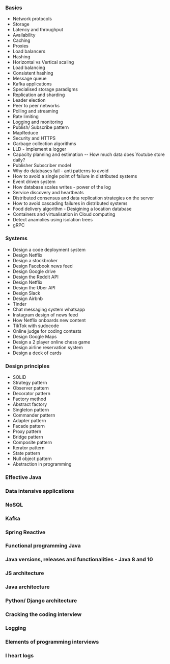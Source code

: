 ### Basics
- Network protocols
- Storage
- Latency and throughput
- Availability
- Caching
- Proxies
- Load balancers
- Hashing 
- Horizontal vs Vertical scaling
- Load balancing
- Consistent hashing
- Message queue
- Kafka applications
- Specialised storage paradigms
- Replication and sharding
- Leader election
- Peer to peer networks
- Polling and streaming
- Rate limiting
- Logging and monitoring
- Publish/ Subscribe pattern
- MapReduce
- Security and HTTPS
- Garbage collection algorithms
- LLD - implement a logger
- Capacity planning and estimation -- How much data does Youtube store daily?
- Publisher Subscriber model
- Why do databases fail - anti patterns to avoid
- How to avoid a single point of failure in distributed systems
- Event driven system
- How database scales writes - power of the log
- Service discovery and heartbeats
- Distributed consensus and data replication strategies on the server
- How to avoid cascading failures in distributed systems
- Food delivery algorithm - Desigining a location database
- Containers and virtualisation in Cloud computing
- Detect anamolies using isolation trees
- gRPC



### Systems
- Design a code deployment system
- Design Netflix
- Design a stockbroker
- Design Facebook news feed
- Design Google drive
- Design the Reddit API
- Design Netflix
- Design the Uber API
- Design Slack
- Design Airbnb
- Tinder
- Chat messaging system whatsapp
- Instagram design of news feed
- How Netflix onboards new content
- TikTok with sudocode
- Online judge for coding contests
- Design Google Maps
- Design a 2 player online chess game
- Design airline reservation system
- Design a deck of cards



### Design principles
- SOLID
- Strategy pattern
- Observer pattern
- Decorator pattern
- Factory method
- Abstract factory
- Singleton pattern
- Commander pattern
- Adapter pattern
- Facade pattern
- Proxy pattern
- Bridge pattern
- Composite pattern
- Iterator pattern
- State pattern
- Null object pattern
- Abstraction in programming



### Effective Java
### Data intensive applications
### NoSQL
### Kafka 
### Spring Reactive
### Functional programming Java
### Java versions, releases and functionalities - Java 8 and 10
### JS architecture
### Java architecture
### Python/ Django architecture
### Cracking the coding interview
### Logging
### Elements of programming interviews
### I heart logs